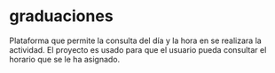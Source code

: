 # graduaciones
Plataforma que permite la consulta del día y la hora en se realizara la actividad.
El proyecto es usado para que el usuario pueda consultar el horario que se le ha asignado.
